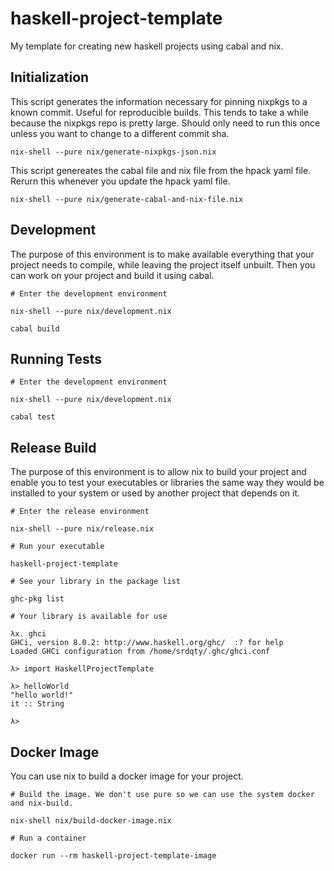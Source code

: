 # haskell-project-template

My template for creating new haskell projects using cabal and nix.

## Initialization

This script generates the information necessary for pinning nixpkgs to a known
commit. Useful for reproducible builds. This tends to take a while because
the nixpkgs repo is pretty large. Should only need to run this once unless you
want to change to a different commit sha.

```
nix-shell --pure nix/generate-nixpkgs-json.nix
```


This script genereates the cabal file and nix file from the hpack yaml file.
Rerurn this whenever you update the hpack yaml file.

```
nix-shell --pure nix/generate-cabal-and-nix-file.nix
```

## Development

The purpose of this environment is to make available everything that your project
needs to compile, while leaving the project itself unbuilt. Then you can work on
your project and build it using cabal.

```
# Enter the development environment

nix-shell --pure nix/development.nix
```

```
cabal build
```

## Running Tests

```
# Enter the development environment

nix-shell --pure nix/development.nix
```

```
cabal test
```

## Release Build

The purpose of this environment is to allow nix to build your project and enable
you to test your executables or libraries the same way they would be installed
to your system or used by another project that depends on it.

```
# Enter the release environment

nix-shell --pure nix/release.nix
```


```
# Run your executable

haskell-project-template
```

```
# See your library in the package list

ghc-pkg list
```

```
# Your library is available for use

λx. ghci
GHCi, version 8.0.2: http://www.haskell.org/ghc/  :? for help
Loaded GHCi configuration from /home/srdqty/.ghc/ghci.conf

λ> import HaskellProjectTemplate

λ> helloWorld
"hello world!"
it :: String

λ>
```

## Docker Image

You can use nix to build a docker image for your project.

```
# Build the image. We don't use pure so we can use the system docker and nix-build.

nix-shell nix/build-docker-image.nix
```

```
# Run a container

docker run --rm haskell-project-template-image
```
